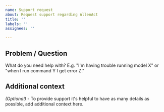 ```yaml
---
name: Support request
about: Request support regarding AllenAct
title: ''
labels: ''
assignees: ''

---
```


## Problem / Question

What do you need help with? E.g. "I'm having trouble running model X" or "when I run command Y I get error Z."

## Additional context

_(Optional)_ - To provide support it's helpful to have as many details as possible, add additional context here.
